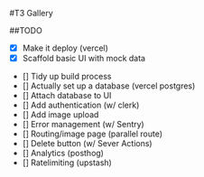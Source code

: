 #T3 Gallery

##TODO

- [x] Make it deploy (vercel)
- [x] Scaffold basic UI with mock data
- [] Tidy up build process
- [] Actually set up a database (vercel postgres)
- [] Attach database to UI
- [] Add authentication (w/ clerk)
- [] Add image upload
- [] Error management (w/ Sentry)
- [] Routing/image page (parallel route)
- [] Delete button (w/ Sever Actions)
- [] Analytics (posthog)
- [] Ratelimiting (upstash)